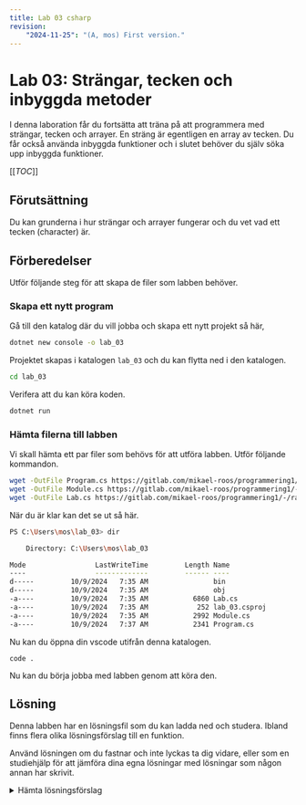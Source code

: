 ```yaml
---
title: Lab 03 csharp
revision:
    "2024-11-25": "(A, mos) First version."
---
```

Lab 03: Strängar, tecken och inbyggda metoder 
===========================

I denna laboration får du fortsätta att träna på att programmera med strängar, tecken och arrayer. En sträng är egentligen en array av tecken. Du får också använda inbyggda funktioner och i slutet behöver du själv söka upp inbyggda funktioner.

[[_TOC_]]



Förutsättning
---------------------------

Du kan grunderna i hur strängar och arrayer fungerar och du vet vad ett tecken (character) är.



Förberedelser
---------------------------

Utför följande steg för att skapa de filer som labben behöver.



### Skapa ett nytt program

Gå till den katalog där du vill jobba och skapa ett nytt projekt så här,

```bash
dotnet new console -o lab_03
```

Projektet skapas i katalogen `lab_03` och du kan flytta ned i den katalogen.

```bash
cd lab_03
```

Verifera att du kan köra koden.

```bash
dotnet run
```



### Hämta filerna till labben

Vi skall hämta ett par filer som behövs för att utföra labben. Utför följande kommandon.

```bash
wget -OutFile Program.cs https://gitlab.com/mikael-roos/programmering1/-/raw/main/lab/lab_03/Program.cs
wget -OutFile Module.cs https://gitlab.com/mikael-roos/programmering1/-/raw/main/lab/lab_03/Module.cs
wget -OutFile Lab.cs https://gitlab.com/mikael-roos/programmering1/-/raw/main/lab/lab_03/Lab.cs
```

När du är klar kan det se ut så här.

```bash
PS C:\Users\mos\lab_03> dir

    Directory: C:\Users\mos\lab_03

Mode                 LastWriteTime         Length Name
----                 -------------         ------ ----
d-----         10/9/2024   7:35 AM                bin
d-----         10/9/2024   7:35 AM                obj
-a----         10/9/2024   7:35 AM           6860 Lab.cs
-a----         10/9/2024   7:35 AM            252 lab_03.csproj
-a----         10/9/2024   7:35 AM           2992 Module.cs
-a----         10/9/2024   7:37 AM           2341 Program.cs
```

Nu kan du öppna din vscode utifrån denna katalogen.

```
code .
```

Nu kan du börja jobba med labben genom att köra den.

<!--
Tittar runt i de filerna som finns i labben och försök förstå hur de händer ihop.



Påbörja labben
---------------------------

Börja med att köra labben med `dotnet run`. Det som körs är main-programmet i `Program.cs`.

```bash
$ dotnet run
❌ Hello(), expected: "Hello World!" (String), actual: "" (String)
```

Du kan titta på filen `Program.cs` via vscode och se vad som körs.

I filen `Module.cs` finns alla övningsuppgifter som du skall göra. Det är en metod för varje uppgift och du skall implementera koden inuti metoden så att den returnerar rätt resultat.

I modulen `Lab.cs` finns kod som verifierar att rätt saker returneras från dina metoder i `Module.cs` samt förbereder utskrifter.


<!--
Första övningsuppgiften
---------------------------

I den första övningsuppgiften skall du implementera följande funktion.

```csharp
/**
 * Return the string "Hello World!".
 */
public static string Hello()
{
    // TODO: Write your code here.
    return "";
}
```

När du är klar med din implementation så kör du programmet igen och ser om du får grönt ljus som innebär att du gjort rätt.

```bash
$ dotnet run
✅ Hello(), expected: "Hello World!" (String), actual: "Hello World!" (String)
```

Klicka på "Lösningsförslag" nedan för att se hur det kan se ut när du implementerat den första metoden.

<details>
<summary>Lösningsförslag</summary>

```csharp
/**
 * Return the string "Hello World!".
 */
public static string Hello()
{
    // TODO: Write your code here.
    return "Hello World!";
}
```

</details>
-->



Lösning
---------------------------

Denna labben har en lösningsfil som du kan ladda ned och studera. Ibland finns flera olika lösningsförslag till en funktion.

Använd lösningen om du fastnar och inte lyckas ta dig vidare, eller som en studiehjälp för att jämföra dina egna lösningar med lösningar som någon annan har skrivit.

<details>
<summary>Hämta lösningsförslag</summary>

```bash
# Stå i katalogen där du har labben
wget -OutFile Solution.cs https://gitlab.com/mikael-roos/programmering1/-/raw/main/lab/lab_03/Solution.cs
```

</details>
